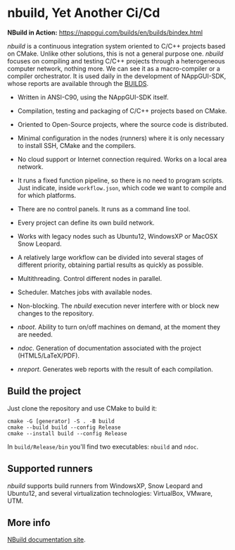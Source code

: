 # nbuild, Yet Another Ci/Cd

**NBuild in Action:** https://nappgui.com/builds/en/builds/bindex.html

_nbuild_ is a continuous integration system oriented to C/C++ projects based on CMake. Unlike other solutions, this is not a general purpose one. _nbuild_ focuses on compiling and testing C/C++ projects through a heterogeneous computer network, nothing more. We can see it as a macro-compiler or a compiler orchestrator. It is used daily in the development of NAppGUI-SDK, whose reports are available through the [BUILDS](https://nappgui.com/builds/en/builds/bindex.html).

* Written in ANSI-C90, using the NAppGUI-SDK itself.

* Compilation, testing and packaging of C/C++ projects based on CMake.

* Oriented to Open-Source projects, where the source code is distributed.

* Minimal configuration in the nodes (runners) where it is only necessary to install SSH, CMake and the compilers.

* No cloud support or Internet connection required. Works on a local area network.

* It runs a fixed function pipeline, so there is no need to program scripts. Just indicate, inside `workflow.json`, which code we want to compile and for which platforms.

* There are no control panels. It runs as a command line tool.

* Every project can define its own build network.

* Works with legacy nodes such as Ubuntu12, WindowsXP or MacOSX Snow Leopard.

* A relatively large workflow can be divided into several stages of different priority, obtaining partial results as quickly as possible.

* Multithreading. Control different nodes in parallel.

* Scheduler. Matches jobs with available nodes.

* Non-blocking. The _nbuild_ execution never interfere with or block new changes to the repository.

* _nboot_. Ability to turn on/off machines on demand, at the moment they are needed.

* _ndoc_. Generation of documentation associated with the project (HTML5/LaTeX/PDF).

* _nreport_. Generates web reports with the result of each compilation.

## Build the project

Just clone the repository and use CMake to build it:

```
cmake -G [generator] -S . -B build
cmake --build build --config Release
cmake --install build --config Release
```

In `build/Release/bin` you'll find two executables: `nbuild` and `ndoc`.

## Supported runners

_nbuild_ supports build runners from WindowsXP, Snow Leopard and Ubuntu12, and several virtualization technologies: VirtualBox, VMware, UTM.

## More info

[NBuild documentation site](https://nappgui.com/en/nbuild/nbuild.html).

